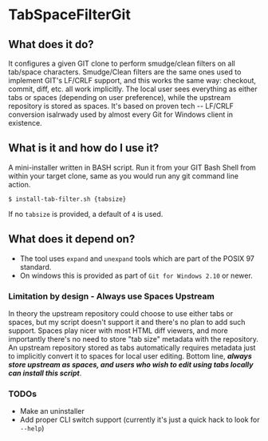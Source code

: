 # TabSpaceFilterGit

## What does it do?
It configures a given GIT clone to perform smudge/clean filters on all tab/space characters.  Smudge/Clean filters are the same ones used to implement GIT's LF/CRLF support, and this works the same way: checkout, commit, diff, etc. all work implicitly.  The local user sees everything as either tabs or spaces (depending on user preference), while the upstream repository is stored as spaces.  It's based on proven tech -- LF/CRLF conversion isalrwady used by almost every Git for Windows client in existence.

## What is it and how do I use it?
A mini-installer written in BASH script.  Run it from your GIT Bash Shell from within your target clone, same as you would run any git command line action.
```
$ install-tab-filter.sh {tabsize}
```
If no `tabsize` is provided, a default of `4` is used.

## What does it depend on?
* The tool uses `expand` and `unexpand` tools which are part of the POSIX 97 standard.
* On windows this is provided as part of `Git for Windows 2.10` or newer.

### Limitation by design - Always use Spaces Upstream
In theory the upstream repository could choose to use either tabs or spaces, but my script doesn't support it and there's no plan to add such support.  Spaces play nicer with most HTML diff viewers, and more importantly there's no need to store "tab size" metadata with the repository.  An upstream repository stored as tabs automatically requires metadata just to implicitly convert it to spaces for local user editing.  Bottom line, ***always store upstream as spaces, and users who wish to edit using tabs locally can install this script***.

### TODOs
 * Make an uninstaller
 * Add proper CLI switch support (currently it's just a quick hack to look for `--help`)
